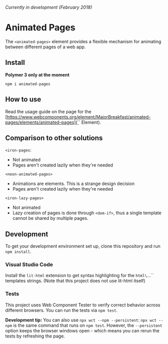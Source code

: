 *Currently in development (February 2018)*

# Animated Pages
The `<animated-pages>` element provides a flexible mechanism for animating
between different pages of a web app.

## Install
**Polymer 3 only at the moment**
```
npm i animated-pages
```

## How to use
Read the usage guide on the page for the [https://www.webcomponents.org/element/MajorBreakfast/animated-pages/elements/animated-pages](`<animated-pages>` Element).

## Comparison to other solutions
`<iron-pages`:
- Not animated
- Pages aren't created lazily when they're needed

`<neon-animated-pages>`
- Animations are elements. This is a strange design decision
- Pages aren't created lazily when they're needed

`<iron-lazy-pages>`
- Not animated
- Lazy creation of pages is done through `<dom-if>`, thus a single template cannot be shared by multiple pages.

## Development
To get your development environment set up, clone this repository and run `npm install`.

### Visual Studio Code
Install the `lit-html` extension to get syntax highlighting for the `html\`...\`` templates strings. (Note that this project does not use lit-html itself)

### Tests
This project uses Web Component Tester to verify correct behavior across different browsers.
You can run the tests via `npm test`.

**Development tip:** You can also use `npx wct --npm --persistent`: `npx wct --npm` is the same command that runs on `npm test`. However, the `--persistent` option keeps the browser windows open - which means you can rerun the tests by refreshing the page.
